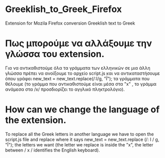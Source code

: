 # Greeklish_to_Greek_Firefox
Extension for Mozila Firefox conversion Greeklish text to Greek

# Πως μπορούμε να αλλάξουμε την γλώσσα του extension.

Για να αντικαθιστούμε όλα τα γράμματα των ελληνικών σε μια άλλη γλώσσα πρέπει να ανοίξουμε το αρχείο script.js και να αντικαταστήσουμε όπου γράφει 
new_text = new_text.replace(/:I/g, "Ϊ"); τα γράμματα που θέλουμε (το γράμμα που αντικαθιστούμε είναι μέσα στα "x" , το γράμμα ανάμεσα στα /x/ προσδιορίζει το 
αγγλικό πληκτρολόγιο). 

# How can we change the language of the extension.

To replace all the Greek letters in another language we have to open the script.js file and replace where it says new_text = new_text.replace (/: I / g, "Ϊ"); the
letters we want (the letter we replace is inside the "x", the letter between / x / identifies the English keyboard).
